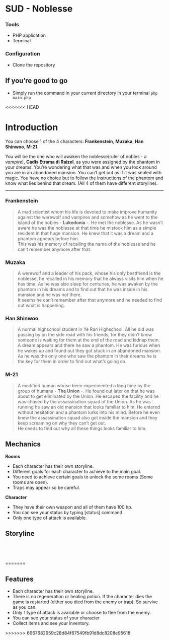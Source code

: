 <h1 id="sud---noblesse">SUD - Noblesse</h1>
<h3 id="tools">Tools</h3>
<ul>
<li>PHP application</li>
<li>Terminal</li>
</ul>
<h3 id="configuration">Configuration</h3>
<ul>
<li>Clone the repository</li>
</ul>
<h2 id="if-youre-good-to-go">If you’re good to go</h2>
<ul>
<li>Simply run the command in your current directory in your terminal <code>php main.php</code></li>
</ul>
<<<<<<< HEAD
<h1 id="introduction">Introduction</h1>
<p>You can choose 1 of the 4 characters: <strong>Frankenstein</strong>, <strong>Muzaka</strong>, <strong>Han Shinwoo</strong>, <strong>M-21</strong>.</p>
<p>You will be the one who will awaken the noblesse(ruler of nobles - a <em>vampire</em>), <strong>Cadis Etrama di Raizel</strong>, as you were assigned by the phantom in your dreams. You’re wondering what that was and when you look around you are in an abandoned mansion. You can’t get out as if it was sealed with magic. You have no choice but to follow the instructions of the phantom and know what lies behind that dream. (All 4 of them have different storyline). <img src="https://lh3.googleusercontent.com/OqGSUGX1r4EwnriaxWnvTfG9SYf64fp2n5-Tckda6F0Q-3B5LzDtGAGu9F4m4A5htN0kTxfTBoo" alt="" title="Noblesse"></p>
<hr>
<h3 id="frankenstein">Frankenstein</h3>
<blockquote>
<p>A mad scientist whom his life is devoted to make improve humanity against the werewolf and vampires and somehow as he went to the island of the nobles - <strong>Lukedonia</strong> -. He met the noblesse. As he wasn’t aware he was the noblesse at that time he mistook him as a simple resident in that huge mansion. He knew that it was a dream and a phantom appears before him.<br>
This was his memory of recalling the name of the noblesse and he can’t remember anymore after that.</p>
</blockquote>
<h3 id="muzaka">Muzaka</h3>
<blockquote>
<p>A werewolf and a leader of his pack, whose his only bestfriend is the noblesse, he recalled in his memory that he always visits him when he has time. As he was also sleep for centuries, he was awaken by the phantom in his dreams and to find out that he was inside in his mansion and he was not there.<br>
It seems he can’t remember after that anymore and he needed to find out what is happening.</p>
</blockquote>
<h3 id="han-shinwoo">Han Shinwoo</h3>
<blockquote>
<p>A normal highschool student in Ye Ran Highschool. All he did was passing by on the side road with his friends, for they didn’t know someone is waiting for them at the end of the road and kidnap them. A dream appears and there he saw a phantom. He was furious when he wakes up and found out they got stuck in an abandoned mansion.<br>
As he was the only one who saw the phantom in their dreams he is the key for them in order to find out what’s going on.</p>
</blockquote>
<h3 id="m-21">M-21</h3>
<blockquote>
<p>A modified human whose been experimented a long time by the group of humans - <strong>The Union</strong> -. He found out later on that he was about to get eliminated by the Union. He escaped the facility and he was chased by the assassination squad of the Union. As he was running he saw an old mansion that looks familiar to him. He entered without hesitation and a phantom lurks into his mind. Before he even knew the assassination squad also got inside the mansion and they keep screaming on why they can’t get out.<br>
He needs to find out why all these things looks familiar to him.</p>
</blockquote>
<h2 id="mechanics">Mechanics</h2>
<p><strong>Rooms</strong></p>
<ul>
<li>Each character has their own storyline.</li>
<li>Different goals for each character to achieve to the main goal.</li>
<li>You need to achieve certain goals to unlock the some rooms (Some rooms are open).</li>
<li>Traps may appear so be careful.</li>
</ul>
<p><strong>Character</strong></p>
<ul>
<li>They have their own weapon and all of them have 100 hp.</li>
<li>You can see your status by typing [status] command</li>
<li>Only one type of attack is available.</li>
</ul>
<h2 id="storyline">Storyline</h2>
<p><img src="https://lh3.googleusercontent.com/tf0l3O0APrHPAzezgms8dTadxoLcgdiHLZI_pmGkiegzUnwpvR6GPnJuxhXFjres2CF80sTFypY=s500" alt="" title="Han Shinwoo"></p>
<p><img src="https://lh3.googleusercontent.com/4az3zPaHcgP_Lu8xhDLkK-ove_UA51mDZ_U_W7V8BxGRpMQinfovdQMzYo-l5S5Aj5DQ0lagydY=s300" alt="" title="M21 Storyline"></p>
<p><img src="https://lh3.googleusercontent.com/8XOdi8pdgun6Ct5m8HvCJpr3A1vrL_D7o96_5PkG7DZIAe3pEGFS0cUg5bmHQH5EcGvhujoBOqE=s500" alt="" title="Muzaka Storyline"></p>
<p><img src="https://lh3.googleusercontent.com/lvoXSiZJ6mRahR-wfD3yWH_CpPNzgf054o7-9mbu1DZyHxQx3LywDVHY7LJp5trpqn7ImJhH6nc=s500" alt="" title="Frankenstein Storyline"></p>
=======
<h2 id="features">Features</h2>
<ul>
<li>Each character has their own storyline.</li>
<li>There is no regeneration or healing potion. If the character dies the game is restarted (either you died from the enemy or trap). So survive as you can.</li>
<li>Only 1 type of attack is available or choose to flee from the enemy.</li>
<li>You can see your status of your character</li>
<li>Collect items and see your inventory.</li>
</ul>
>>>>>>> 6967682959c28d84f67549fb91d8dc8208e95618

